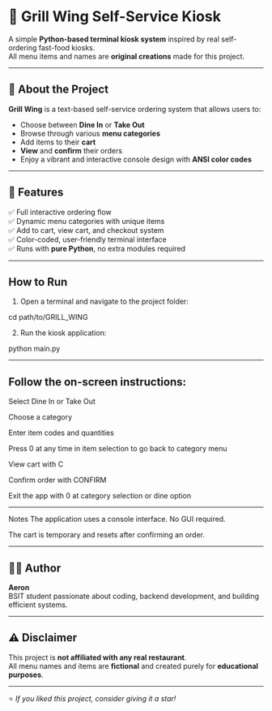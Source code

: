 # 🍗 Grill Wing Self-Service Kiosk

A simple **Python-based terminal kiosk system** inspired by real self-ordering fast-food kiosks.  
All menu items and names are **original creations** made for this project.

---

## 🧠 About the Project
**Grill Wing** is a text-based self-service ordering system that allows users to:
- Choose between **Dine In** or **Take Out**
- Browse through various **menu categories**
- Add items to their **cart**
- **View** and **confirm** their orders
- Enjoy a vibrant and interactive console design with **ANSI color codes**

---

## 🧰 Features
✅ Full interactive ordering flow  
✅ Dynamic menu categories with unique items  
✅ Add to cart, view cart, and checkout system  
✅ Color-coded, user-friendly terminal interface  
✅ Runs with **pure Python**, no extra modules required  

---

## How to Run

1. Open a terminal and navigate to the project folder:
   
cd path/to/GRILL_WING

2. Run the kiosk application:
   
python main.py

---

## Follow the on-screen instructions:

Select Dine In or Take Out

Choose a category

Enter item codes and quantities

Press 0 at any time in item selection to go back to category menu

View cart with C

Confirm order with CONFIRM

Exit the app with 0 at category selection or dine option

---

Notes
The application uses a console interface. No GUI required.

The cart is temporary and resets after confirming an order.

---

## 🧑‍💻 Author
**Aeron**  
BSIT student passionate about coding, backend development, and building efficient systems.

---

## ⚠️ Disclaimer
This project is **not affiliated with any real restaurant**.  
All menu names and items are **fictional** and created purely for **educational purposes**.

---

⭐ *If you liked this project, consider giving it a star!*
